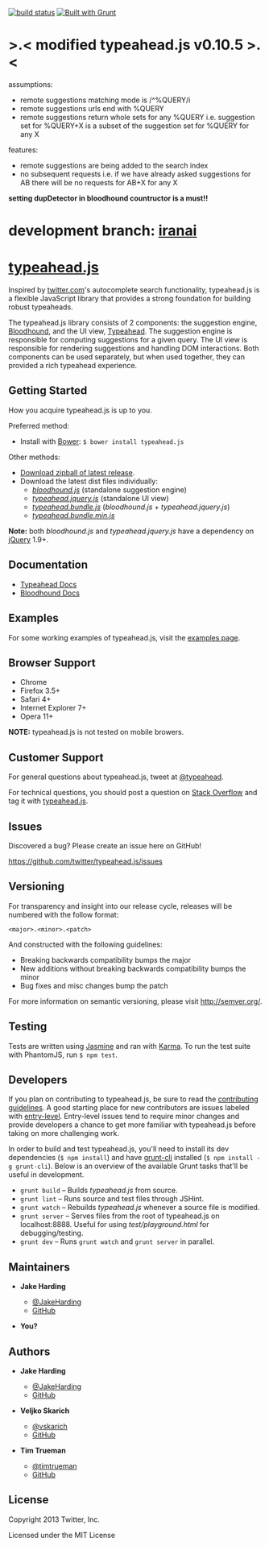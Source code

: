 [![build status](https://secure.travis-ci.org/twitter/typeahead.js.png?branch=master)](http://travis-ci.org/twitter/typeahead.js)
[![Built with Grunt](https://cdn.gruntjs.com/builtwith.png)](http://gruntjs.com/)

\>.< modified typeahead.js v0.10.5 >.<
======================================================

assumptions:
- remote suggestions matching mode is /^%QUERY/i
- remote suggestions urls end with %QUERY
- remote suggestions return whole sets for any %QUERY i.e. suggestion set for %QUERY+X is a subset of the suggestion set for %QUERY for any X

features:
- remote suggestions are being added to the search index
- no subsequent requests i.e. if we have already asked suggestions for AB there will be no requests for AB+X for any X

**setting dupDetector in bloodhound countructor is a must!!**

development branch: [iranai]
============================

[iranai]: https://github.com/koenokatachi/typeahead.js/tree/iranai

[typeahead.js][gh-page]
=======================

Inspired by [twitter.com]'s autocomplete search functionality, typeahead.js is 
a flexible JavaScript library that provides a strong foundation for building 
robust typeaheads.

The typeahead.js library consists of 2 components: the suggestion engine, 
[Bloodhound], and the UI view, [Typeahead]. 
The suggestion engine is responsible for computing suggestions for a given 
query. The UI view is responsible for rendering suggestions and handling DOM 
interactions. Both components can be used separately, but when used together, 
they can provided a rich typeahead experience.

<!-- section links -->

[gh-page]: http://twitter.github.io/typeahead.js/
[twitter.com]: https://twitter.com
[Bloodhound]: https://github.com/twitter/typeahead.js/blob/master/doc/bloodhound.md
[Typeahead]: https://github.com/twitter/typeahead.js/blob/master/doc/jquery_typeahead.md

Getting Started
---------------

How you acquire typeahead.js is up to you.

Preferred method:
* Install with [Bower]: `$ bower install typeahead.js`

Other methods:
* [Download zipball of latest release][zipball].
* Download the latest dist files individually:
  * *[bloodhound.js]* (standalone suggestion engine)
  * *[typeahead.jquery.js]* (standalone UI view)
  * *[typeahead.bundle.js]* (*bloodhound.js* + *typeahead.jquery.js*)
  * *[typeahead.bundle.min.js]*

**Note:** both *bloodhound.js* and *typeahead.jquery.js* have a dependency on 
[jQuery] 1.9+.

<!-- section links -->

[Bower]: http://bower.io/
[zipball]: http://twitter.github.com/typeahead.js/releases/latest/typeahead.js.zip
[bloodhound.js]: http://twitter.github.com/typeahead.js/releases/latest/bloodhound.js
[typeahead.jquery.js]: http://twitter.github.com/typeahead.js/releases/latest/typeahead.jquery.js
[typeahead.bundle.js]: http://twitter.github.com/typeahead.js/releases/latest/typeahead.bundle.js
[typeahead.bundle.min.js]: http://twitter.github.com/typeahead.js/releases/latest/typeahead.bundle.min.js
[jQuery]: http://jquery.com/

Documentation 
-------------

* [Typeahead Docs]
* [Bloodhound Docs]

[Typeahead Docs]: https://github.com/twitter/typeahead.js/blob/master/doc/jquery_typeahead.md
[Bloodhound Docs]: https://github.com/twitter/typeahead.js/blob/master/doc/bloodhound.md

Examples
--------

For some working examples of typeahead.js, visit the [examples page].

<!-- section links -->

[examples page]: http://twitter.github.io/typeahead.js/examples

Browser Support
---------------

* Chrome
* Firefox 3.5+
* Safari 4+
* Internet Explorer 7+
* Opera 11+

**NOTE:** typeahead.js is not tested on mobile browers.

Customer Support
----------------

For general questions about typeahead.js, tweet at [@typeahead].

For technical questions, you should post a question on [Stack Overflow] and tag 
it with [typeahead.js][so tag].

<!-- section links -->

[Stack Overflow]: http://stackoverflow.com/
[@typeahead]: https://twitter.com/typeahead
[so tag]: http://stackoverflow.com/questions/tagged/typeahead.js

Issues
------

Discovered a bug? Please create an issue here on GitHub!

https://github.com/twitter/typeahead.js/issues

Versioning
----------

For transparency and insight into our release cycle, releases will be numbered 
with the follow format:

`<major>.<minor>.<patch>`

And constructed with the following guidelines:

* Breaking backwards compatibility bumps the major
* New additions without breaking backwards compatibility bumps the minor
* Bug fixes and misc changes bump the patch

For more information on semantic versioning, please visit http://semver.org/.

Testing
-------

Tests are written using [Jasmine] and ran with [Karma]. To run
the test suite with PhantomJS, run `$ npm test`.

<!-- section links -->

[Jasmine]: http://pivotal.github.com/jasmine/
[Karma]: http://karma-runner.github.io/

Developers
----------

If you plan on contributing to typeahead.js, be sure to read the 
[contributing guidelines]. A good starting place for new contributors are issues
labeled with [entry-level]. Entry-level issues tend to require minor changes 
and provide developers a chance to get more familiar with typeahead.js before
taking on more challenging work.

In order to build and test typeahead.js, you'll need to install its dev 
dependencies (`$ npm install`) and have [grunt-cli] 
installed (`$ npm install -g grunt-cli`). Below is an overview of the available 
Grunt tasks that'll be useful in development.

* `grunt build` – Builds *typeahead.js* from source.
* `grunt lint` – Runs source and test files through JSHint.
* `grunt watch` – Rebuilds *typeahead.js* whenever a source file is modified.
* `grunt server` – Serves files from the root of typeahead.js on localhost:8888. 
  Useful for using *test/playground.html* for debugging/testing.
* `grunt dev` – Runs `grunt watch` and `grunt server` in parallel.

<!-- section links -->

[contributing guidelines]: https://github.com/twitter/typeahead.js/blob/master/CONTRIBUTING.md
[entry-level]: https://github.com/twitter/typeahead.js/issues?&labels=entry-level&state=open
[grunt-cli]: https://github.com/gruntjs/grunt-cli

Maintainers
-----------

* **Jake Harding** 
  * [@JakeHarding](https://twitter.com/JakeHarding) 
  * [GitHub](https://github.com/jharding)

* **You?**

Authors
-------

* **Jake Harding** 
  * [@JakeHarding](https://twitter.com/JakeHarding) 
  * [GitHub](https://github.com/jharding)

* **Veljko Skarich**
  * [@vskarich](https://twitter.com/vskarich) 
  * [GitHub](https://github.com/velsgithub)

* **Tim Trueman**
  * [@timtrueman](https://twitter.com/timtrueman) 
  * [GitHub](https://github.com/timtrueman)

License
-------

Copyright 2013 Twitter, Inc.

Licensed under the MIT License
